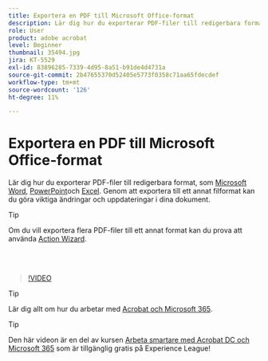 ```yaml
---
title: Exportera en PDF till Microsoft Office-format
description: Lär dig hur du exporterar PDF-filer till redigerbara format som Microsoft Word, Excel eller PowerPoint
role: User
product: adobe acrobat
level: Beginner
thumbnail: 35494.jpg
jira: KT-5529
exl-id: 83896285-7339-4d95-8a51-b91de4d4731a
source-git-commit: 2b47655370d52405e5773f0358c71aa65fdecdef
workflow-type: tm+mt
source-wordcount: '126'
ht-degree: 11%

---
```


# Exportera en PDF till Microsoft Office-format

Lär dig hur du exporterar PDF-filer till redigerbara format, som [Microsoft Word](https://www.adobe.com/se/acrobat/online/pdf-to-word.html), [PowerPoint](https://www.adobe.com/se/acrobat/online/pdf-to-ppt.html)och [Excel](https://www.adobe.com/se/acrobat/online/pdf-to-excel.html). Genom att exportera till ett annat filformat kan du göra viktiga ändringar och uppdateringar i dina dokument.

>[!TIP]
>
>Om du vill exportera flera PDF-filer till ett annat format kan du prova att använda [Action Wizard](../advanced-tasks/action.md).

<br> 

>[!VIDEO](https://video.tv.adobe.com/v/35494?quality=12&learn=on&hidetitle=true)

>[!TIP]
>
>Lär dig allt om hur du arbetar med [Acrobat och Microsoft 365](../integrate/integrate-overview.md).

>[!TIP]
>
>Den här videon är en del av kursen [Arbeta smartare med Acrobat DC och Microsoft 365](https://experienceleague.adobe.com/?recommended=Acrobat-U-1-2021.microsoft365) som är tillgänglig gratis på Experience League!
